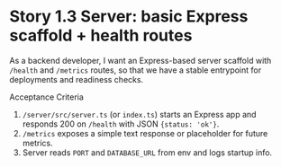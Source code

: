 # Story 1.3 Server: basic Express scaffold + health routes

As a backend developer,
I want an Express-based server scaffold with `/health` and `/metrics` routes,
so that we have a stable entrypoint for deployments and readiness checks.

Acceptance Criteria
1. `/server/src/server.ts` (or `index.ts`) starts an Express app and responds 200 on `/health` with JSON `{status: 'ok'}`.
2. `/metrics` exposes a simple text response or placeholder for future metrics.
3. Server reads `PORT` and `DATABASE_URL` from env and logs startup info.
